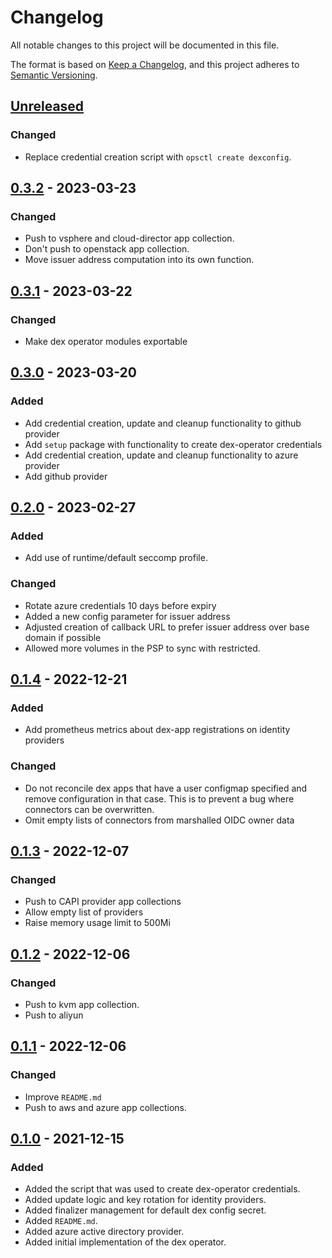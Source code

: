 # Changelog

All notable changes to this project will be documented in this file.

The format is based on [Keep a Changelog](https://keepachangelog.com/en/1.0.0/),
and this project adheres to [Semantic Versioning](https://semver.org/spec/v2.0.0.html).

## [Unreleased]

### Changed

- Replace credential creation script with `opsctl create dexconfig`.

## [0.3.2] - 2023-03-23

### Changed

- Push to vsphere and cloud-director app collection.
- Don't push to openstack app collection.
- Move issuer address computation into its own function.

## [0.3.1] - 2023-03-22

### Changed

- Make dex operator modules exportable

## [0.3.0] - 2023-03-20

### Added

- Add credential creation, update and cleanup functionality to github provider
- Add `setup` package with functionality to create dex-operator credentials
- Add credential creation, update and cleanup functionality to azure provider
- Add github provider

## [0.2.0] - 2023-02-27

### Added

- Add use of runtime/default seccomp profile.

### Changed

- Rotate azure credentials 10 days before expiry
- Added a new config parameter for issuer address
- Adjusted creation of callback URL to prefer issuer address over base domain if possible
- Allowed more volumes in the PSP to sync with restricted.

## [0.1.4] - 2022-12-21

### Added

- Add prometheus metrics about dex-app registrations on identity providers

### Changed

- Do not reconcile dex apps that have a user configmap specified and remove configuration in that case. This is to prevent a bug where connectors can be overwritten. 
- Omit empty lists of connectors from marshalled OIDC owner data

## [0.1.3] - 2022-12-07

### Changed

- Push to CAPI provider app collections
- Allow empty list of providers
- Raise memory usage limit to 500Mi

## [0.1.2] - 2022-12-06

### Changed

- Push to kvm app collection.
- Push to aliyun

## [0.1.1] - 2022-12-06

### Changed

- Improve `README.md`
- Push to aws and azure app collections.

## [0.1.0] - 2021-12-15

### Added

- Added the script that was used to create dex-operator credentials.
- Added update logic and key rotation for identity providers.
- Added finalizer management for default dex config secret.
- Added `README.md`.
- Added azure active directory provider.
- Added initial implementation of the dex operator.

[Unreleased]: https://github.com/giantswarm/dex-operator/compare/v0.3.2...HEAD
[0.3.2]: https://github.com/giantswarm/dex-operator/compare/v0.3.1...v0.3.2
[0.3.1]: https://github.com/giantswarm/dex-operator/compare/v0.3.0...v0.3.1
[0.3.0]: https://github.com/giantswarm/dex-operator/compare/v0.2.0...v0.3.0
[0.2.0]: https://github.com/giantswarm/dex-operator/compare/v0.1.4...v0.2.0
[0.1.4]: https://github.com/giantswarm/dex-operator/compare/v0.1.3...v0.1.4
[0.1.3]: https://github.com/giantswarm/dex-operator/compare/v0.1.2...v0.1.3
[0.1.2]: https://github.com/giantswarm/dex-operator/compare/v0.1.1...v0.1.2
[0.1.1]: https://github.com/giantswarm/dex-operator/compare/v0.1.0...v0.1.1
[0.1.0]: https://github.com/giantswarm/dex-operator/releases/tag/v0.1.0
